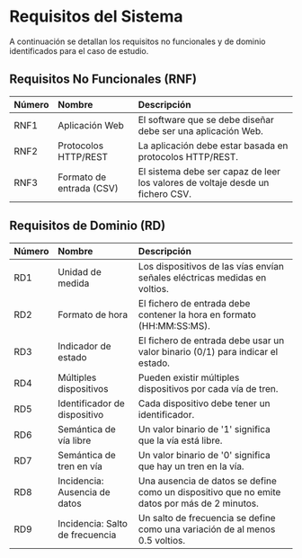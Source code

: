 # Requisitos del Sistema

A continuación se detallan los requisitos no funcionales y de dominio identificados para el caso de estudio.

## Requisitos No Funcionales (RNF)

| Número | Nombre                   | Descripción                                                                     |
| :----- | :----------------------- | :------------------------------------------------------------------------------ |
| RNF1   | Aplicación Web           | El software que se debe diseñar debe ser una aplicación Web.                    |
| RNF2   | Protocolos HTTP/REST     | La aplicación debe estar basada en protocolos HTTP/REST.                        |
| RNF3   | Formato de entrada (CSV) | El sistema debe ser capaz de leer los valores de voltaje desde un fichero CSV.  |

## Requisitos de Dominio (RD)

| Número | Nombre                          | Descripción                                                                                  |
| :----- | :------------------------------ | :------------------------------------------------------------------------------------------- |
| RD1    | Unidad de medida                | Los dispositivos de las vías envían señales eléctricas medidas en voltios.                   |
| RD2    | Formato de hora                 | El fichero de entrada debe contener la hora en formato (HH:MM:SS:MS).                        |
| RD3    | Indicador de estado             | El fichero de entrada debe usar un valor binario (0/1) para indicar el estado.               |
| RD4    | Múltiples dispositivos          | Pueden existir múltiples dispositivos por cada vía de tren.                                  |
| RD5    | Identificador de dispositivo    | Cada dispositivo debe tener un identificador.                                                |
| RD6    | Semántica de vía libre          | Un valor binario de '1' significa que la vía está libre.                                     |
| RD7    | Semántica de tren en vía        | Un valor binario de '0' significa que hay un tren en la vía.                                 |
| RD8    | Incidencia: Ausencia de datos   | Una ausencia de datos se define como un dispositivo que no emite datos por más de 2 minutos. |
| RD9    | Incidencia: Salto de frecuencia | Un salto de frecuencia se define como una variación de al menos 0.5 voltios.                 |